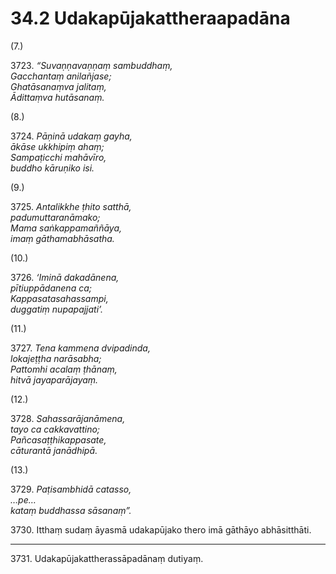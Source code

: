 # 34.2 Udakapūjakattheraapadāna

(7.)

3723\. _“Suvaṇṇavaṇṇaṃ sambuddhaṃ,_  
_Gacchantaṃ anilañjase;_  
_Ghatāsanaṃva jalitaṃ,_  
_Ādittaṃva hutāsanaṃ._  

(8.)

3724\. _Pāṇinā udakaṃ gayha,_  
_ākāse ukkhipiṃ ahaṃ;_  
_Sampaṭicchi mahāvīro,_  
_buddho kāruṇiko isi._  

(9.)

3725\. _Antalikkhe ṭhito satthā,_  
_padumuttaranāmako;_  
_Mama saṅkappamaññāya,_  
_imaṃ gāthamabhāsatha._  

(10.)

3726\. _‘Iminā dakadānena,_  
_pītiuppādanena ca;_  
_Kappasatasahassampi,_  
_duggatiṃ nupapajjati’._  

(11.)

3727\. _Tena kammena dvipadinda,_  
_lokajeṭṭha narāsabha;_  
_Pattomhi acalaṃ ṭhānaṃ,_  
_hitvā jayaparājayaṃ._  

(12.)

3728\. _Sahassarājanāmena,_  
_tayo ca cakkavattino;_  
_Pañcasaṭṭhikappasate,_  
_cāturantā janādhipā._  

(13.)

3729\. _Paṭisambhidā catasso,_  
_…pe…_  
_kataṃ buddhassa sāsanaṃ”._  

3730\. Itthaṃ sudaṃ āyasmā udakapūjako thero imā gāthāyo abhāsitthāti.

---

3731\. Udakapūjakattherassāpadānaṃ dutiyaṃ.
